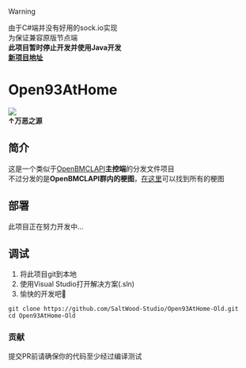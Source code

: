 > [!warning]
> 由于C#端并没有好用的sock.io实现<br>
> 为保证兼容原版节点端<br>
> **此项目暂时停止开发并使用Java开发**<br>
> **[新项目地址](https://github.com/SaltWood-Studio/Open93AtHome)**
# Open93AtHome
<img src="https://raw.githubusercontent.com/Mxmilu666/bangbang93HUB/main/8Mi_Yile/%E6%88%91%E5%92%8C%E4%BA%B2%E5%A6%B9%E6%9C%80%E8%BF%91.jpg"><br>
**↑万恶之源**

## 简介
这是一个类似于[OpenBMCLAPI](https://github.com/bangbang93/openbmclapi)**主控端**的分发文件项目<br>
不过分发的是**OpenBMCLAPI群内的梗图**，[在这里](https://github.com/Mxmilu666/bangbang93HUB)可以找到所有的梗图
## 部署
此项目正在努力开发中...
## 调试
1. 将此项目git到本地
2. 使用Visual Studio打开解决方案(.sln)
3. 愉快的开发吧🎉
``` shell
git clone https://github.com/SaltWood-Studio/Open93AtHome-Old.git
cd Open93AtHome-Old
```
### 贡献
提交PR前请确保你的代码至少经过编译测试
